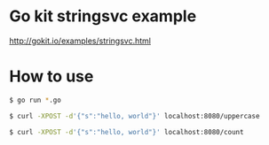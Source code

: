 # Go kit stringsvc example

http://gokit.io/examples/stringsvc.html

# How to use

```sh
$ go run *.go
```

```sh
$ curl -XPOST -d'{"s":"hello, world"}' localhost:8080/uppercase
```

```sh
$ curl -XPOST -d'{"s":"hello, world"}' localhost:8080/count
```